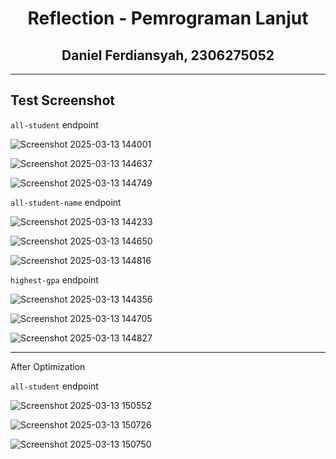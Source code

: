<div align="center">

# **Reflection - Pemrograman Lanjut**  
## Daniel Ferdiansyah, 2306275052  

</div>

---

## Test Screenshot



`all-student` endpoint

![Screenshot 2025-03-13 144001](https://github.com/user-attachments/assets/52cfd447-973f-42c5-a1d8-fdb15cdf3048)

![Screenshot 2025-03-13 144637](https://github.com/user-attachments/assets/f53515c5-1b01-4ba7-8fd8-409312a51f6e)

![Screenshot 2025-03-13 144749](https://github.com/user-attachments/assets/717f6aef-6d1b-4a33-aa3e-bb9bc6e74f13)

`all-student-name` endpoint

![Screenshot 2025-03-13 144233](https://github.com/user-attachments/assets/5170f126-3ea7-4384-8103-b9ba539859d6)

![Screenshot 2025-03-13 144650](https://github.com/user-attachments/assets/baa9f154-b221-4b9e-a77f-2aaf6aee732e)

![Screenshot 2025-03-13 144816](https://github.com/user-attachments/assets/ceb155ee-00c4-4e9f-895b-937c02b9b247)

`highest-gpa` endpoint

![Screenshot 2025-03-13 144356](https://github.com/user-attachments/assets/a0be77ad-5c75-4d08-8365-e3f5fad7498e)

![Screenshot 2025-03-13 144705](https://github.com/user-attachments/assets/40fd6c72-5d84-40c1-a3ee-d2e8ce71ccf5)

![Screenshot 2025-03-13 144827](https://github.com/user-attachments/assets/237e8e19-593b-4233-a535-32e658f30475)

---

After Optimization

`all-student` endpoint

![Screenshot 2025-03-13 150552](https://github.com/user-attachments/assets/76befd8c-317f-4de5-abfc-31d84584a590)

![Screenshot 2025-03-13 150726](https://github.com/user-attachments/assets/fd884541-7e27-47c0-92d5-168b3b3098ad)

![Screenshot 2025-03-13 150750](https://github.com/user-attachments/assets/722ca179-82f6-4afb-8ec9-580a4e6ddb68)


